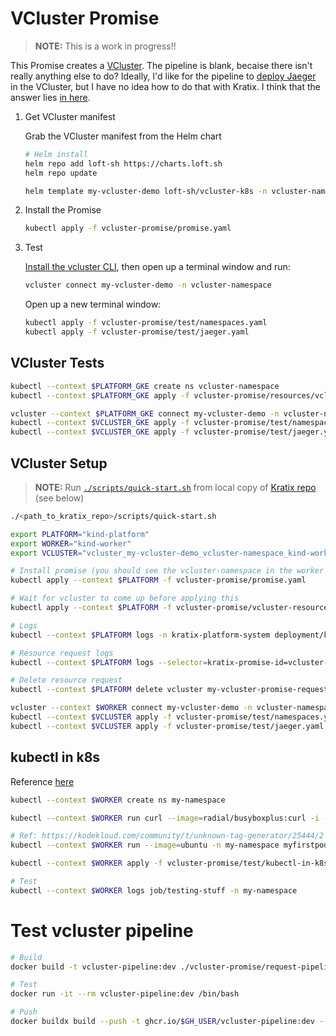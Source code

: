 # VCluster Promise

> **NOTE:** This is a work in progress!!

This Promise creates a [VCluster](https://www.vcluster.com/). The pipeline is blank, becaise there isn't really anything else to do? Ideally, I'd like for the pipeline to [deploy Jaeger](test/) in the VCluster, but I have no idea how to do that with Kratix. I think that the answer lies [in here](https://www.vcluster.com/docs/operator/external-access).


1. Get VCluster manifest

    Grab the VCluster manifest from the Helm chart

    ```bash
    # Helm install
    helm repo add loft-sh https://charts.loft.sh
    helm repo update

    helm template my-vcluster-demo loft-sh/vcluster-k8s -n vcluster-namespace > vcluster-promise/resources/vcluster.yaml
    ```

2. Install the Promise

    ```bash
    kubectl apply -f vcluster-promise/promise.yaml
    ```

3. Test

    [Install the vcluster CLI](https://www.vcluster.com/docs/getting-started/setup), then open up a terminal window and run:

    ```bash
    vcluster connect my-vcluster-demo -n vcluster-namespace
    ```

    Open up a new terminal window:

    ```bash
    kubectl apply -f vcluster-promise/test/namespaces.yaml
    kubectl apply -f vcluster-promise/test/jaeger.yaml
    ```


## VCluster Tests

```bash
kubectl --context $PLATFORM_GKE create ns vcluster-namespace
kubectl --context $PLATFORM_GKE apply -f vcluster-promise/resources/vcluster.yaml 

vcluster --context $PLATFORM_GKE connect my-vcluster-demo -n vcluster-namespace
kubectl --context $VCLUSTER_GKE apply -f vcluster-promise/test/namespaces.yaml
kubectl --context $VCLUSTER_GKE apply -f vcluster-promise/test/jaeger.yaml
```

## VCluster Setup

>**NOTE:** Run [`./scripts/quick-start.sh`](https://github.com/syntasso/kratix/blob/main/scripts/quick-start.sh) from local copy of [Kratix repo](https://github.com/syntasso/kratix) (see below)

```bash
./<path_to_kratix_repo>/scripts/quick-start.sh

export PLATFORM="kind-platform"
export WORKER="kind-worker"
export VCLUSTER="vcluster_my-vcluster-demo_vcluster-namespace_kind-worker"

# Install promise (you should see the vcluster-namespace in the worker cluster)
kubectl apply --context $PLATFORM -f vcluster-promise/promise.yaml

# Wait for vcluster to come up before applying this
kubectl apply --context $PLATFORM -f vcluster-promise/vcluster-resource-request.yaml

# Logs
kubectl --context $PLATFORM logs -n kratix-platform-system deployment/kratix-platform-controller-manager --container manager -f

# Resource request logs
kubectl --context $PLATFORM logs --selector=kratix-promise-id=vcluster-default --container xaas-request-pipeline-stage-0

# Delete resource request
kubectl --context $PLATFORM delete vcluster my-vcluster-promise-request

vcluster --context $WORKER connect my-vcluster-demo -n vcluster-namespace
kubectl --context $VCLUSTER apply -f vcluster-promise/test/namespaces.yaml
kubectl --context $VCLUSTER apply -f vcluster-promise/test/jaeger.yaml
```

## kubectl in k8s

Reference [here](https://stackoverflow.com/a/60928656)

```bash
kubectl --context $WORKER create ns my-namespace

kubectl --context $WORKER run curl --image=radial/busyboxplus:curl -i --tty -n my-namespace

# Ref: https://kodekloud.com/community/t/unknown-tag-generator/25444/2
kubectl --context $WORKER run --image=ubuntu -n my-namespace myfirstpod -- labels=example=myfirstpod

kubectl --context $WORKER apply -f vcluster-promise/test/kubectl-in-k8s.yaml

# Test
kubectl --context $WORKER logs job/testing-stuff -n my-namespace
```

# Test vcluster pipeline

```bash
# Build
docker build -t vcluster-pipeline:dev ./vcluster-promise/request-pipeline-image/

# Test
docker run -it --rm vcluster-pipeline:dev /bin/bash

# Push
docker buildx build --push -t ghcr.io/$GH_USER/vcluster-pipeline:dev --platform=linux/arm64,linux/amd64 ./vcluster-promise/request-pipeline-image/
  
```